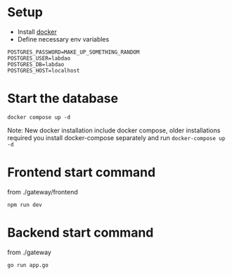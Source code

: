 # Setup

* Install [docker](https://docs.docker.com/engine/install/)
* Define necessary env variables
```
POSTGRES_PASSWORD=MAKE_UP_SOMETHING_RANDOM
POSTGRES_USER=labdao
POSTGRES_DB=labdao
POSTGRES_HOST=localhost
```

# Start the database

```
docker compose up -d
```

Note: New docker installation include docker compose, older installations required you install docker-compose separately and run `docker-compose up -d`

# Frontend start command

from ./gateway/frontend
```
npm run dev
```

# Backend start command

from ./gateway
```
go run app.go
```
